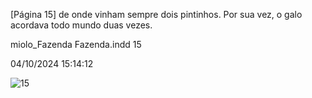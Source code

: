 [Página 15]
de onde vinham sempre dois pintinhos.
Por sua vez, o galo acordava todo mundo duas vezes.

miolo_Fazenda Fazenda.indd 15

04/10/2024 15:14:12

![15](./img/page_15-01.jpg)
